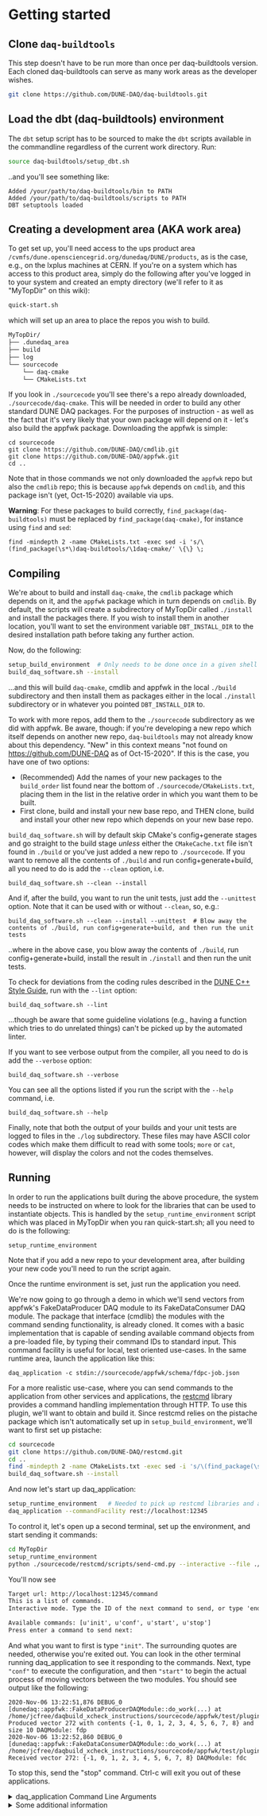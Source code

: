 # Getting started

## Clone `daq-buildtools`

This step doesn't have to be run more than once per daq-buildtools version. Each cloned daq-buildtools can serve as many work areas as the developer wishes.

```bash
git clone https://github.com/DUNE-DAQ/daq-buildtools.git
```

## Load the dbt (daq-buildtools) environment

The `dbt` setup script has to be sourced to make the `dbt` scripts available in the commandline regardless of the current work directory. Run:

```bash
source daq-buildtools/setup_dbt.sh
```
..and you'll see something like:
```
Added /your/path/to/daq-buildtools/bin to PATH
Added /your/path/to/daq-buildtools/scripts to PATH
DBT setuptools loaded
```

## Creating a development area (AKA work area)

To get set up, you'll need access to the ups product area `/cvmfs/dune.opensciencegrid.org/dunedaq/DUNE/products`, as is the case, e.g., on the lxplus machines at CERN. If you're on a system which has access to this product area, simply do the following after you've logged in to your system and created an empty directory (we'll refer to it as "MyTopDir" on this wiki):
```sh
quick-start.sh
```
which will set up an area to place the repos you wish to build.

```txt
MyTopDir/
├── .dunedaq_area
├── build
├── log
└── sourcecode
    └── daq-cmake
    └── CMakeLists.txt
```

If you look in `./sourcecode` you'll see there's a repo already downloaded, `./sourcecode/daq-cmake`. This will be needed in order to build any other standard DUNE DAQ packages. For the purposes of instruction - as well as the fact that it's very likely that your own package will depend on it - let's also build the appfwk package. Downloading the appfwk is simple:
```
cd sourcecode
git clone https://github.com/DUNE-DAQ/cmdlib.git
git clone https://github.com/DUNE-DAQ/appfwk.git
cd ..
```
Note that in those commands we not only downloaded the `appfwk` repo but also the `cmdlib` repo; this is because `appfwk` depends on `cmdlib`, and this package isn't (yet, Oct-15-2020) available via ups. 

**Warning**: For these packages to build correctly,  `find_package(daq-buildtools)` must be replaced by `find_package(daq-cmake)`, for instance using `find` and `sed`:

```
find -mindepth 2 -name CMakeLists.txt -exec sed -i 's/\(find_package(\s*\)daq-buildtools/\1daq-cmake/' \{\} \;
```

## Compiling
We're about to build and install `daq-cmake`, the `cmdlib` package which depends on it, and the `appfwk` package which in turn depends on `cmdlib`. By default, the scripts will create a subdirectory of MyTopDir called `./install `and install the packages there. If you wish to install them in another location, you'll want to set the environment variable `DBT_INSTALL_DIR` to the desired installation path before taking any further action.

Now, do the following:
```sh
setup_build_environment  # Only needs to be done once in a given shell
build_daq_software.sh --install
```
...and this will build `daq-cmake`, cmdlib and appfwk in the local `./build` subdirectory and then install them as packages either in the local `./install` subdirectory or in whatever you pointed `DBT_INSTALL_DIR` to. 

To work with more repos, add them to the `./sourcecode` subdirectory as we did with appfwk. Be aware, though: if you're developing a new repo which itself depends on another new repo, `daq-buildtools` may not already know about this dependency. "New" in this context means "not found on https://github.com/DUNE-DAQ as of Oct-15-2020". If this is the case, you have one of two options:

* (Recommended) Add the names of your new packages to the `build_order` list found near the bottom of `./sourcecode/CMakeLists.txt`, placing them in the list in the relative order in which you want them to be built. 
* First clone, build and install your new base repo, and THEN clone, build and install your other new repo which depends on your new base repo. 

`build_daq_software.sh` will by default skip CMake's config+generate stages and go straight to the build stage _unless_ either the `CMakeCache.txt` file isn't found in `./build` or you've just added a new repo to `./sourcecode`. If you want to remove all the contents of `./build` and run config+generate+build, all you need to do is add the `--clean` option, i.e.
```
build_daq_software.sh --clean --install
```
And if, after the build, you want to run the unit tests, just add the `--unittest` option. Note that it can be used with or without `--clean`, so, e.g.:
```
build_daq_software.sh --clean --install --unittest  # Blow away the contents of ./build, run config+generate+build, and then run the unit tests
```
..where in the above case, you blow away the contents of `./build`,  run config+generate+build, install the result in `./install` and then run the unit tests.

To check for deviations from the coding rules described in the [DUNE C++ Style Guide](https://github.com/DUNE-DAQ/styleguide/blob/develop/dune-daq-cppguide.md), run with the `--lint` option:
```
build_daq_software.sh --lint
```
...though be aware that some guideline violations (e.g., having a function which tries to do unrelated things) can't be picked up by the automated linter. 

If you want to see verbose output from the compiler, all you need to do is add the `--verbose` option:
```
build_daq_software.sh --verbose 
```

You can see all the options listed if you run the script with the `--help` command, i.e.
```
build_daq_software.sh --help
```
Finally, note that both the output of your builds and your unit tests are logged to files in the `./log` subdirectory. These files may have ASCII color codes which make them difficult to read with some tools; `more` or `cat`, however, will display the colors and not the codes themselves. 

</details>

## Running

In order to run the applications built during the above procedure, the system needs to be instructed on where to look for the libraries that can be used to instantiate objects. This is handled by the `setup_runtime_environment` script which was placed in MyTopDir when you ran quick-start.sh; all you need to do is the following:
```
setup_runtime_environment
```

Note that if you add a new repo to your development area, after building your new code you'll need to run the script again. 

Once the runtime environment is set, just run the application you need.  

We're now going to go through a demo in which we'll send vectors from appfwk's FakeDataProducer DAQ module to its FakeDataConsumer DAQ module. The package that interface (cmdlib) the modules with the command sending functionality, is already cloned. It comes with a basic implementation that is capable of sending available command objects from a pre-loaded file, by typing their command IDs to standard input. This command facility is useful for local, test oriented use-cases. In the same runtime area, launch the application like this:
```
daq_application -c stdin://sourcecode/appfwk/schema/fdpc-job.json
```

For a more realistic use-case, where you can send commands to the application from other services and applications, the [restcmd](https://github.com/DUNE-DAQ/restcmd) library provides a command handling implementation through HTTP. To use this plugin, we'll want to obtain and build it. Since restcmd relies on the pistache package which isn't automatically set up in `setup_build_environment`, we'll want to first set up pistache:
```sh
cd sourcecode
git clone https://github.com/DUNE-DAQ/restcmd.git
cd ..
find -mindepth 2 -name CMakeLists.txt -exec sed -i 's/\(find_package(\s*\)daq-buildtools/\1daq-cmake/' \{\} \;
build_daq_software.sh --install
```
And now let's start up daq_application:
```sh
setup_runtime_environment   # Needed to pick up restcmd libraries and applications
daq_application --commandFacility rest://localhost:12345
```
To control it, let's open up a second terminal, set up the environment, and start sending it commands:
```sh
cd MyTopDir
setup_runtime_environment
python ./sourcecode/restcmd/scripts/send-cmd.py --interactive --file ./sourcecode/restcmd/test/fdpc-commands.json
```
You'll now see
```txt
Target url: http://localhost:12345/command
This is a list of commands.
Interactive mode. Type the ID of the next command to send, or type 'end' to finish.

Available commands: [u'init', u'conf', u'start', u'stop']
Press enter a command to send next: 
```
And what you want to first is type `"init"`. The surrounding quotes are needed, otherwise you're exited out. You can look in the other terminal running daq_application to see it responding to the commands. Next, type `"conf"` to execute the configuration, and then `"start"` to begin the actual process of moving vectors between the two modules. You should see output like the following:
```log
2020-Nov-06 13:22:51,876 DEBUG_0 [dunedaq::appfwk::FakeDataProducerDAQModule::do_work(...) at /home/jcfree/daqbuild_xcheck_instructions/sourcecode/appfwk/test/plugins/FakeDataProducerDAQModule.cpp:118] Produced vector 272 with contents {-1, 0, 1, 2, 3, 4, 5, 6, 7, 8} and size 10 DAQModule: fdp
2020-Nov-06 13:22:52,860 DEBUG_0 [dunedaq::appfwk::FakeDataConsumerDAQModule::do_work(...) at /home/jcfree/daqbuild_xcheck_instructions/sourcecode/appfwk/test/plugins/FakeDataConsumerDAQModule.cpp:122] Received vector 272: {-1, 0, 1, 2, 3, 4, 5, 6, 7, 8} DAQModule: fdc
```
To stop this, send the "stop" command. Ctrl-c will exit you out of these applications. 

<details><summary>daq_application Command Line Arguments</summary>

Use `daq_application --help` to see all of the possible options:
```sh
bash$ daq_application --help
daq_application known arguments (additional arguments will be stored and passed on):
  -c [ --commandFacility ] arg CommandFacility URI
  -h [ --help ]                produce help message
```

</details>

<details><summary>Some additional information</summary>

### TRACE Messages

To enable the sending of TRACE messages to a memory buffer, you can set one of several TRACE environmental variables _before_ running `appfwk/apps/simple_test_app`.  One example is to use a command like `export TRACE_NAME=TRACE`.  (For more details, please see the [TRACE package documentation](https://cdcvs.fnal.gov/redmine/projects/trace/wiki/Wiki). For example, the [Circular Memory Buffer](https://cdcvs.fnal.gov/redmine/projects/trace/wiki/Circular_Memory_Buffer) section in the TRACE Quick Start talks about the env vars that you can use to enable tracing.)

To view the TRACE messages in the memory buffer, you can use the following additional steps:

* [if not done already] `export SPACK_ROOT=<your spack root> ; source $SPACK_ROOT/setup-env.sh`
* [if not done already] `spack load trace`
* `trace_cntl show` or `trace_cntl show | trace_delta -ct 1` (The latter displays the timestamps in human-readable format.  Note that the messages are listed in reverse chronological order in both cases.)

</details>
